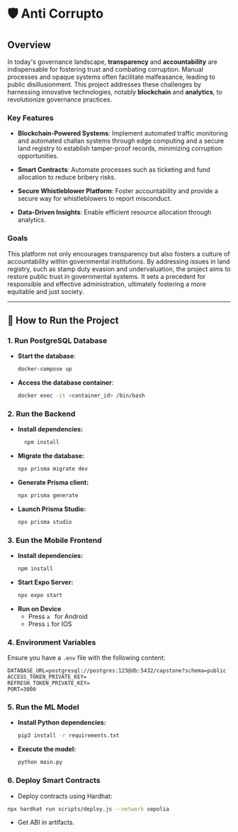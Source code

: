 # 🛡️ Anti Corrupto

## Overview

In today's governance landscape, **transparency** and **accountability** are indispensable for fostering trust and combating corruption. Manual processes and opaque systems often facilitate malfeasance, leading to public disillusionment. This project addresses these challenges by harnessing innovative technologies, notably **blockchain** and **analytics**, to revolutionize governance practices.

### Key Features

- **Blockchain-Powered Systems**: Implement automated traffic monitoring and automated challan systems through edge computing and a secure land registry to establish tamper-proof records, minimizing corruption opportunities.

- **Smart Contracts**: Automate processes such as ticketing and fund allocation to reduce bribery risks.

- **Secure Whistleblower Platform**: Foster accountability and provide a secure way for whistleblowers to report misconduct.

- **Data-Driven Insights**: Enable efficient resource allocation through analytics.

### Goals

This platform not only encourages transparency but also fosters a culture of accountability within governmental institutions. By addressing issues in land registry, such as stamp duty evasion and undervaluation, the project aims to restore public trust in governmental systems. It sets a precedent for responsible and effective administration, ultimately fostering a more equitable and just society.

---

## 🚀 How to Run the Project

### 1. Run PostgreSQL Database

  - **Start the database**:
    ```bash
    docker-compose up
    ```
  - **Access the database container**:
    ```bash
    docker exec -it <container_id> /bin/bash
    ```
  
### 2. Run the Backend
  - **Install dependencies:**
    ```bash
      npm install
    ```
  - **Migrate the database:**
    ```bash
    npx prisma migrate dev
    ```
  - **Generate Prisma client:**
    ```bash
    npx prisma generate
    ```
  - **Launch Prisma Studio:**
    ```bash
    npx prisma studio
    ```

### 3. Eun the Mobile Frontend
  - **Install dependencies:**
    ```bash
    npm install
    ```
  - **Start Expo Server:**
    ```bash
    npx expo start
    ```
  - **Run on Device**
    - Press `a ` for Android
    - Press `i` for IOS

### 4. Environment Variables
  Ensure you have a `.env` file with the following content:
  ```env
  DATABASE_URL=postgresql://postgres:123@db:5432/capstone?schema=public
  ACCESS_TOKEN_PRIVATE_KEY=
  REFRESH_TOKEN_PRIVATE_KEY=
  PORT=3000
  ```

### 5. Run the ML Model
- **Install Python dependencies:**
  ```bash
  pip3 install -r requirements.txt
  ```
- **Execute the model:**
  ```bash
  python main.py
  ```
  
### 6. Deploy Smart Contracts
- Deploy contracts using Hardhat:
```bash
npx hardhat run scripts/deploy.js --network sepolia
```
- Get ABI in artifacts.
